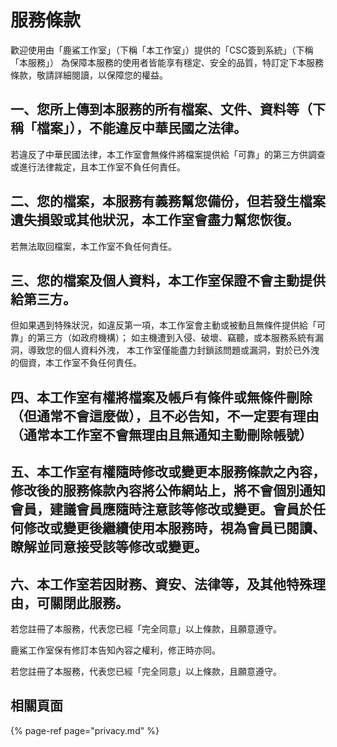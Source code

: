 # 服務條款

歡迎使用由「鹿鯊工作室」（下稱「本工作室」）提供的「CSC簽到系統」（下稱「本服務」）
為保障本服務的使用者皆能享有穩定、安全的品質，特訂定下本服務條款，敬請詳細閱讀，以保障您的權益。
 
## 一、您所上傳到本服務的所有檔案、文件、資料等（下稱「檔案」），不能違反中華民國之法律。

若違反了中華民國法律，本工作室會無條件將檔案提供給「可靠」的第三方供調查或進行法律裁定，且本工作室不負任何責任。
 
## 二、您的檔案，本服務有義務幫您備份，但若發生檔案遺失損毀或其他狀況，本工作室會盡力幫您恢復。

若無法取回檔案，本工作室不負任何責任。
 
## 三、您的檔案及個人資料，本工作室保證不會主動提供給第三方。

但如果遇到特殊狀況，如違反第一項，本工作室會主動或被動且無條件提供給「可靠」的第三方（如政府機構）；
如主機遭到入侵、破壞、竊聽，或本服務系統有漏洞，導致您的個人資料外洩，
本工作室僅能盡力封鎖該問題或漏洞，對於已外洩的個資，本工作室不負任何責任。
 
## 四、本工作室有權將檔案及帳戶有條件或無條件刪除（但通常不會這麼做），且不必告知，不一定要有理由（通常本工作室不會無理由且無通知主動刪除帳號）
 
## 五、本工作室有權隨時修改或變更本服務條款之內容，修改後的服務條款內容將公佈網站上，將不會個別通知會員，建議會員應隨時注意該等修改或變更。會員於任何修改或變更後繼續使用本服務時，視為會員已閱讀、瞭解並同意接受該等修改或變更。
 
## 六、本工作室若因財務、資安、法律等，及其他特殊理由，可關閉此服務。

若您註冊了本服務，代表您已經「完全同意」以上條款，且願意遵守。

鹿鯊工作室保有修訂本告知內容之權利，修正時亦同。 
 
若您註冊了本服務，代表您已經「完全同意」以上條款，且願意遵守。

## 相關頁面

{% page-ref page="privacy.md" %}
